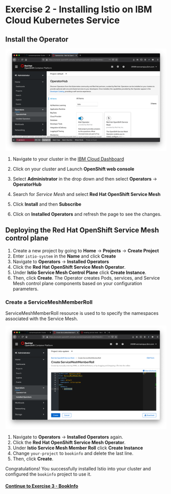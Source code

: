 # Exercise 2 - Installing Istio on IBM Cloud Kubernetes Service


## Install the Operator

![](assets/../../assets/operatorhub-istio.png)
  
1. Navigate to your cluster in the [IBM Cloud Dashboard](https://cloud.ibm.com/kubernetes/clusters)

2. Click on your cluster and Launch **OpenShift web console**

3. Select **Administrator** in the drop down and then select **Operators** -> **OperatorHub**

4. Search for *Service Mesh* and select **Red Hat OpenShift Service Mesh**

5. Click **Install** and then **Subscribe**

6. Click on **Installed Operators** and refresh the page to see the changes.


## Deploying the Red Hat OpenShift Service Mesh control plane

1.  Create a new project by going to **Home** -> **Projects** -> **Create Project**
2.  Enter `istio-system` in the **Name** and click **Create**
3.  Navigate to **Operators** -> **Installed Operators**
4.  Click the **Red Hat OpenShift Service Mesh Operator**. 
5.  Under **Istio Service Mesh Control Plane** click **Create Instance**.
6.  Then, click **Create**. The Operator creates Pods, services, and Service Mesh control plane components based on your configuration parameters.

### Create a ServiceMeshMemberRoll
ServiceMeshMemberRoll resource is used to to specify the namespaces associated with the Service Mesh.

![](assets/../../assets/servicemeshmemberroll.png)

1. Navigate to **Operators** → **Installed Operators** again.
2. Click the **Red Hat OpenShift Service Mesh Operator**.
3. Under **Istio Service Mesh Member Roll** click **Create Instance**
4. Change `your-project` to `bookinfo` and delete the last line.
5. Then, click **Create**. 
    
Congratulations! You successfully installed Istio into your cluster and configured the `bookinfo` project to use it.


#### [Continue to Exercise 3 - BookInfo](../exercise-3/README.md)
